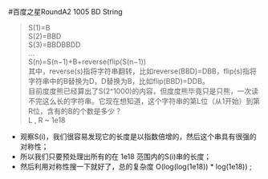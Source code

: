 #百度之星RoundA2 1005 BD String
> S(1)=B<br>
S(2)=BBD<br>
S(3)=BBDBBDD<br>
…<br>
S(n)=S(n−1)+B+reverse(flip(S(n−1))<br>
其中，reverse(s)指将字符串翻转，比如reverse(BBD)=DBB，flip(s)指将字符串中的B替换为D，D替换为B，比如flip(BBD)=DDB。<br>
目前度度熊已经算出了S(2^1000)的内容，但度度熊毕竟只是只熊，一次读不完这么长的字符串。它现在想知道，这个字符串的第L位（从1开始）到第R位，含有的B的个数是多少？<br>
L , R ~ 1e18 <br>

* 观察S(i)，我们很容易发现它的长度是以指数倍增的，然后这个串具有很强的对称性；<br>
* 所以我们只要预处理出所有的在 1e18 范围内的S(i)串的长度；<br>
* 然后利用对称性搜一下就好了，总的复杂度 O(log(log(1e18)) \* log(1e18)) ;<br>


